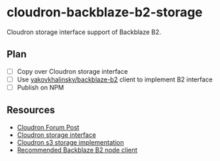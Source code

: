 # cloudron-backblaze-b2-storage

Cloudron storage interface support of Backblaze B2.

## Plan

- [ ] Copy over Cloudron storage interface
- [ ] Use [yakovkhalinsky/backblaze-b2](https://github.com/yakovkhalinsky/backblaze-b2) client to implement B2 interface
- [ ] Publish on NPM

## Resources

- [Cloudron Forum Post](https://forum.cloudron.io/topic/1886/is-it-possible-to-implement-custom-backup-providers/8)
- [Cloudron storage interface](https://git.cloudron.io/cloudron/box/blob/master/src/storage/interface.js)
- [Cloudron s3 storage implementation](https://git.cloudron.io/cloudron/box/blob/master/src/storage/s3.js)
- [Recommended Backblaze B2 node client](https://github.com/yakovkhalinsky/backblaze-b2)
